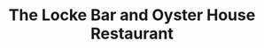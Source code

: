 ---
title: "The Locke Bar and Oyster House Restaurant"
address: "3 Georges Quay, Limerick City, Co. Limerick"
tel: "+353 (0)61 41 3733"
county: "Limerick"
category: "Pubs"
type: "Content"
lat: "52.66313171386719"
lng: "-8.635825157165527"
---